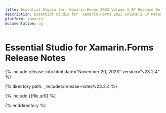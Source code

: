 ```yaml
---
title: Essential Studio for  Xamarin.Forms 2023 Volume 3 SP Release Release Notes  
description: Essential Studio for  Xamarin.Forms 2023 Volume 3 SP Release Release Notes  
platform: xamarin
documentation: ug
---
```


# Essential Studio for  Xamarin.Forms  Release Notes  

{% include release-info.html date="November 20, 2023"  version="v23.2.4" %} 

{% directory path: _includes/release-notes/v23.2.4 %}

{% include {{file.url}} %}

{% enddirectory %}